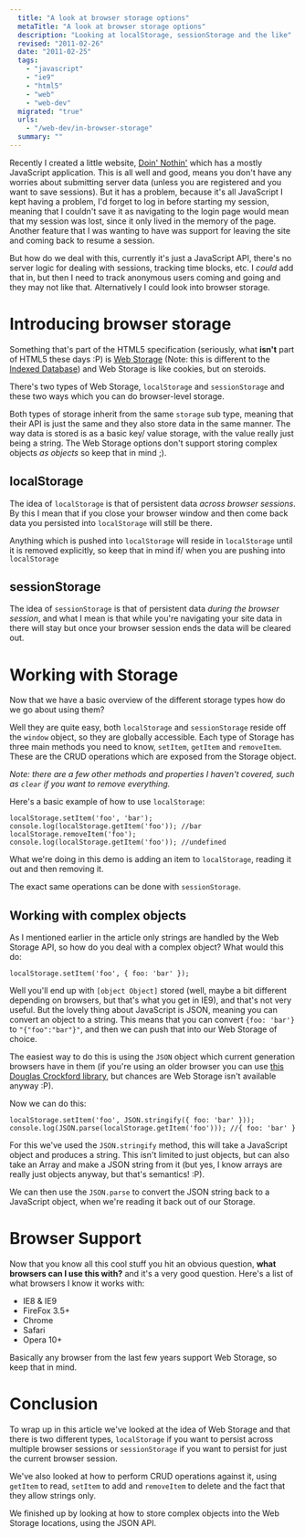 ```yaml
---
  title: "A look at browser storage options"
  metaTitle: "A look at browser storage options"
  description: "Looking at localStorage, sessionStorage and the like"
  revised: "2011-02-26"
  date: "2011-02-25"
  tags: 
    - "javascript"
    - "ie9"
    - "html5"
    - "web"
    - "web-dev"
  migrated: "true"
  urls: 
    - "/web-dev/in-browser-storage"
  summary: ""
---
```

Recently I created a little website, [Doin' Nothin'][1] which has a mostly JavaScript application. This is all well and good, means you don't have any worries about submitting server data (unless you are registered and you want to save sessions). But it has a problem, because it's all JavaScript I kept having a problem, I'd forget to log in before starting my session, meaning that I couldn't save it as navigating to the login page would mean that my session was lost, since it only lived in the memory of the page. Another feature that I was wanting to have was support for leaving the site and coming back to resume a session.

But how do we deal with this, currently it's just a JavaScript API, there's no server logic for dealing with sessions, tracking time blocks, etc. I *could* add that in, but then I need to track anonymous users coming and going and they may not like that. Alternatively I could look into browser storage.

# Introducing browser storage

Something that's part of the HTML5 specification (seriously, what **isn't** part of HTML5 these days :P) is [Web Storage][2] (Note: this is different to the [Indexed Database][3]) and Web Storage is like cookies, but on steroids.

There's two types of Web Storage, `localStorage` and `sessionStorage` and these two ways which you can do browser-level storage.

Both types of storage inherit from the same `storage` sub type, meaning that their API is just the same and they also store data in the same manner. The way data is stored is as a basic key/ value storage, with the value really just being a string. The Web Storage options don't support storing complex objects *as objects* so keep that in mind ;).

## localStorage

The idea of `localStorage` is that of persistent data *across browser sessions*. By this I mean that if you close your browser window and then come back data you persisted into `localStorage` will still be there.

Anything which is pushed into `localStorage` will reside in `localStorage` until it is removed explicitly, so keep that in mind if/ when you are pushing into `localStorage`


## sessionStorage

The idea of `sessionStorage` is that of persistent data *during the browser session*, and what I mean is that while you're navigating your site data in there will stay but once your browser session ends the data will be cleared out.

# Working with Storage

Now that we have a basic overview of the different storage types how do we go about using them?

Well they are quite easy, both `localStorage` and `sessionStorage` reside off the `window` object, so they are globally accessible. Each type of Storage has three main methods you need to know, `setItem`, `getItem` and `removeItem`. These are the CRUD operations which are exposed from the Storage object.

*Note: there are a few other methods and properties I haven't covered, such as `clear` if you want to remove everything.*

Here's a basic example of how to use `localStorage`:

	localStorage.setItem('foo', 'bar');
	console.log(localStorage.getItem('foo')); //bar
	localStorage.removeItem('foo');
	console.log(localStorage.getItem('foo')); //undefined

What we're doing in this demo is adding an item to `localStorage`, reading it out and then removing it.

The exact same operations can be done with `sessionStorage`.

## Working with complex objects

As I mentioned earlier in the article only strings are handled by the Web Storage API, so how do you deal with a complex object? What would this do:

    localStorage.setItem('foo', { foo: 'bar' });

Well you'll end up with `[object Object]` stored (well, maybe a bit different depending on browsers, but that's what you get in IE9), and that's not very useful. But the lovely thing about JavaScript is JSON, meaning you can convert an object to a string. This means that you can convert `{foo: 'bar'}` to `"{"foo":"bar"}"`, and then we can push that into our Web Storage of choice.

The easiest way to do this is using the `JSON` object which current generation browsers have in them (if you're using an older browser you can use [this Douglas Crockford library][4], but chances are Web Storage isn't available anyway :P).

Now we can do this:

	localStorage.setItem('foo', JSON.stringify({ foo: 'bar' }));
	console.log(JSON.parse(localStorage.getItem('foo'))); //{ foo: 'bar' }

For this we've used the `JSON.stringify` method, this will take a JavaScript object and produces a string. This isn't limited to just objects, but can also take an Array and make a JSON string from it (but yes, I know arrays are really just objects anyway, but that's semantics! :P).

We can then use the `JSON.parse` to convert the JSON string back to a JavaScript object, when we're reading it back out of our Storage.

# Browser Support

Now that you know all this cool stuff you hit an obvious question, **what browsers can I use this with?** and it's a very good question. Here's a list of what browsers I know it works with:

* IE8 & IE9
* FireFox 3.5+
* Chrome
* Safari
* Opera 10+

Basically any browser from the last few years support Web Storage, so keep that in mind.

# Conclusion

To wrap up in this article we've looked at the idea of Web Storage and  that there is two different types, `localStorage` if you want to persist across multiple browser sessions or `sessionStorage` if you want to persist for just the current browser session.

We've also looked at how to perform CRUD operations against it, using `getItem` to read, `setItem` to add and `removeItem` to delete and the fact that they allow strings only.

We finished up by looking at how to store complex objects into the Web Storage locations, using the JSON API. 


  [1]: https://www.aaron-powell.com/doin-nothin
  [2]: http://dev.w3.org/html5/webstorage/
  [3]: http://www.w3.org/TR/IndexedDB/
  [4]: https://github.com/douglascrockford/JSON-js